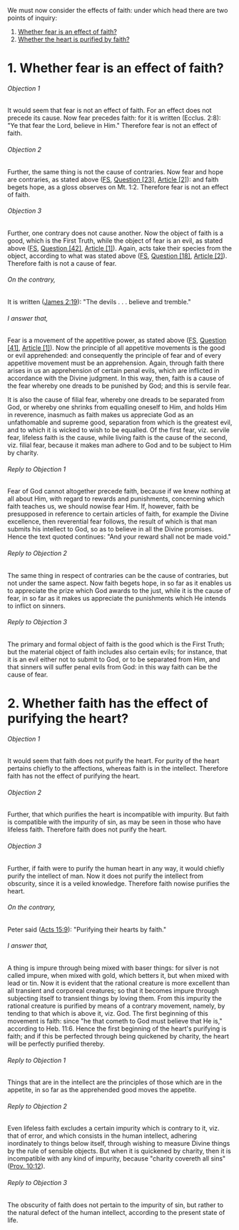 We must now consider the effects of faith: under which head there are two points of inquiry:  

1. [ Whether fear is an effect of faith?](#1.%20Whether%20fear%20is%20an%20effect%20of%20faith?)
2. [ Whether the heart is purified by faith?](#2.%20Whether%20faith%20has%20the%20effect%20of%20purifying%20the%20heart?)



# 1. Whether fear is an effect of faith? 

###### Objection 1
It would seem that fear is not an effect of faith. For an effect does not precede its cause. Now fear precedes faith: for it is written (Ecclus. 2:8): "Ye that fear the Lord, believe in Him." Therefore fear is not an effect of faith.  

###### Objection 2
Further, the same thing is not the cause of contraries. Now fear and hope are contraries, as stated above ([FS](../FS.html), [Question \[23\]](../FS/FS023.html#FSQ23OUTP1), [Article \[2\]](../FS/FS023.html#FSQ23A2THEP1)): and faith begets hope, as a gloss observes on Mt. 1:2. Therefore fear is not an effect of faith.  

###### Objection 3
Further, one contrary does not cause another. Now the object of faith is a good, which is the First Truth, while the object of fear is an evil, as stated above ([FS](../FS.html), [Question \[42\]](../FS/FS042.html#FSQ42OUTP1), [Article \[1\]](../FS/FS042.html#FSQ42A1THEP1)). Again, acts take their species from the object, according to what was stated above ([FS](../FS.html), [Question \[18\]](../FS/FS018.html#FSQ18OUTP1), [Article \[2\]](../FS/FS018.html#FSQ18A2THEP1)). Therefore faith is not a cause of fear.  

###### On the contrary,
It is written ([James 2:19](http://bible.gospelcom.net/bible?James+2:19)): "The devils . . . believe and tremble."  

###### I answer that,
Fear is a movement of the appetitive power, as stated above ([FS](../FS.html), [Question \[41\]](../FS/FS041.html#FSQ41OUTP1), [Article \[1\]](../FS/FS041.html#FSQ41A1THEP1)). Now the principle of all appetitive movements is the good or evil apprehended: and consequently the principle of fear and of every appetitive movement must be an apprehension. Again, through faith there arises in us an apprehension of certain penal evils, which are inflicted in accordance with the Divine judgment. In this way, then, faith is a cause of the fear whereby one dreads to be punished by God; and this is servile fear.  

It is also the cause of filial fear, whereby one dreads to be separated from God, or whereby one shrinks from equalling oneself to Him, and holds Him in reverence, inasmuch as faith makes us appreciate God as an unfathomable and supreme good, separation from which is the greatest evil, and to which it is wicked to wish to be equalled. Of the first fear, viz. servile fear, lifeless faith is the cause, while living faith is the cause of the second, viz. filial fear, because it makes man adhere to God and to be subject to Him by charity.  

###### Reply to Objection 1
Fear of God cannot altogether precede faith, because if we knew nothing at all about Him, with regard to rewards and punishments, concerning which faith teaches us, we should nowise fear Him. If, however, faith be presupposed in reference to certain articles of faith, for example the Divine excellence, then reverential fear follows, the result of which is that man submits his intellect to God, so as to believe in all the Divine promises. Hence the text quoted continues: "And your reward shall not be made void."  

###### Reply to Objection 2
The same thing in respect of contraries can be the cause of contraries, but not under the same aspect. Now faith begets hope, in so far as it enables us to appreciate the prize which God awards to the just, while it is the cause of fear, in so far as it makes us appreciate the punishments which He intends to inflict on sinners.  

###### Reply to Objection 3
The primary and formal object of faith is the good which is the First Truth; but the material object of faith includes also certain evils; for instance, that it is an evil either not to submit to God, or to be separated from Him, and that sinners will suffer penal evils from God: in this way faith can be the cause of fear.  




# 2. Whether faith has the effect of purifying the heart? 

###### Objection 1
It would seem that faith does not purify the heart. For purity of the heart pertains chiefly to the affections, whereas faith is in the intellect. Therefore faith has not the effect of purifying the heart.  

###### Objection 2
Further, that which purifies the heart is incompatible with impurity. But faith is compatible with the impurity of sin, as may be seen in those who have lifeless faith. Therefore faith does not purify the heart.  

###### Objection 3
Further, if faith were to purify the human heart in any way, it would chiefly purify the intellect of man. Now it does not purify the intellect from obscurity, since it is a veiled knowledge. Therefore faith nowise purifies the heart.  

###### On the contrary,
Peter said ([Acts 15:9](http://bible.gospelcom.net/bible?Acts+15:9)): "Purifying their hearts by faith."  

###### I answer that,
A thing is impure through being mixed with baser things: for silver is not called impure, when mixed with gold, which betters it, but when mixed with lead or tin. Now it is evident that the rational creature is more excellent than all transient and corporeal creatures; so that it becomes impure through subjecting itself to transient things by loving them. From this impurity the rational creature is purified by means of a contrary movement, namely, by tending to that which is above it, viz. God. The first beginning of this movement is faith: since "he that cometh to God must believe that He is," according to Heb. 11:6. Hence the first beginning of the heart's purifying is faith; and if this be perfected through being quickened by charity, the heart will be perfectly purified thereby.  

###### Reply to Objection 1
Things that are in the intellect are the principles of those which are in the appetite, in so far as the apprehended good moves the appetite.  

###### Reply to Objection 2
Even lifeless faith excludes a certain impurity which is contrary to it, viz. that of error, and which consists in the human intellect, adhering inordinately to things below itself, through wishing to measure Divine things by the rule of sensible objects. But when it is quickened by charity, then it is incompatible with any kind of impurity, because "charity covereth all sins" ([Prov. 10:12](http://bible.gospelcom.net/bible?Prov++10:12)).  

###### Reply to Objection 3
The obscurity of faith does not pertain to the impurity of sin, but rather to the natural defect of the human intellect, according to the present state of life.